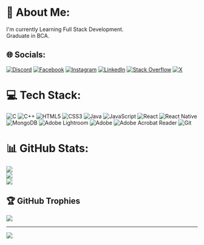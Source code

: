 # 💫 About Me:
I'm currently Learning Full Stack Development.<br>Graduate in BCA.


## 🌐 Socials:
[![Discord](https://img.shields.io/badge/Discord-%237289DA.svg?logo=discord&logoColor=white)](https://discord.gg/sadhique#5376) [![Facebook](https://img.shields.io/badge/Facebook-%231877F2.svg?logo=Facebook&logoColor=white)](https://facebook.com/sadhiquekpz) [![Instagram](https://img.shields.io/badge/Instagram-%23E4405F.svg?logo=Instagram&logoColor=white)](https://instagram.com/_sq_ck_) [![LinkedIn](https://img.shields.io/badge/LinkedIn-%230077B5.svg?logo=linkedin&logoColor=white)](https://linkedin.com/in/sadhique-ali) [![Stack Overflow](https://img.shields.io/badge/-Stackoverflow-FE7A16?logo=stack-overflow&logoColor=white)](https://stackoverflow.com/users/Sadhique) [![X](https://img.shields.io/badge/X-black.svg?logo=X&logoColor=white)](https://x.com/Sadhique_ck) 

# 💻 Tech Stack:
![C](https://img.shields.io/badge/c-%2300599C.svg?style=plastic&logo=c&logoColor=white) ![C++](https://img.shields.io/badge/c++-%2300599C.svg?style=plastic&logo=c%2B%2B&logoColor=white) ![HTML5](https://img.shields.io/badge/html5-%23E34F26.svg?style=plastic&logo=html5&logoColor=white) ![CSS3](https://img.shields.io/badge/css3-%231572B6.svg?style=plastic&logo=css3&logoColor=white) ![Java](https://img.shields.io/badge/java-%23ED8B00.svg?style=plastic&logo=openjdk&logoColor=white) ![JavaScript](https://img.shields.io/badge/javascript-%23323330.svg?style=plastic&logo=javascript&logoColor=%23F7DF1E) ![React](https://img.shields.io/badge/react-%2320232a.svg?style=plastic&logo=react&logoColor=%2361DAFB) ![React Native](https://img.shields.io/badge/react_native-%2320232a.svg?style=plastic&logo=react&logoColor=%2361DAFB) ![MongoDB](https://img.shields.io/badge/MongoDB-%234ea94b.svg?style=plastic&logo=mongodb&logoColor=white) ![Adobe Lightroom](https://img.shields.io/badge/Adobe%20Lightroom-31A8FF.svg?style=plastic&logo=Adobe%20Lightroom&logoColor=white) ![Adobe](https://img.shields.io/badge/adobe-%23FF0000.svg?style=plastic&logo=adobe&logoColor=white) ![Adobe Acrobat Reader](https://img.shields.io/badge/Adobe%20Acrobat%20Reader-EC1C24.svg?style=plastic&logo=Adobe%20Acrobat%20Reader&logoColor=white) ![Git](https://img.shields.io/badge/git-%23F05033.svg?style=plastic&logo=git&logoColor=white)
# 📊 GitHub Stats:
![](https://github-readme-stats.vercel.app/api?username=sadhiqueck&theme=dark&hide_border=false&include_all_commits=true&count_private=false)<br/>
![](https://github-readme-streak-stats.herokuapp.com/?user=sadhiqueck&theme=dark&hide_border=false)<br/>
![](https://github-readme-stats.vercel.app/api/top-langs/?username=sadhiqueck&theme=dark&hide_border=false&include_all_commits=true&count_private=false&layout=compact)

## 🏆 GitHub Trophies
![](https://github-profile-trophy.vercel.app/?username=sadhiqueck&theme=dark&no-frame=false&no-bg=true&margin-w=4)

---
[![](https://visitcount.itsvg.in/api?id=sadhiqueck&icon=0&color=0)](https://visitcount.itsvg.in)

<!-- Proudly created with GPRM ( https://gprm.itsvg.in ) -->
